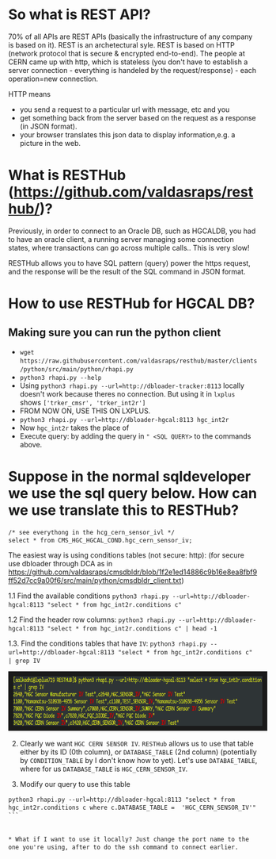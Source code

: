 # So what is REST API?
70% of all APIs are REST APIs (basically the infrastructure of any company is based on it). REST is an archetectural syle. REST is based on HTTP (network protocol that is secure & encrypted end-to-end). The people at CERN came up with http, which is stateless (you don't have to establish a server connection - everything is handeled by the request/response) - each operation=new connection. 

HTTP means 
* you send a request to a particular url with message, etc and you 
* get something back from the server based on the request as a response (in JSON format). 
* your browser translates this json data to display information,e.g. a picture in the web.

# What is RESTHub (https://github.com/valdasraps/resthub/)?
Previously, in order to connect to an Oracle DB, such as HGCALDB, you had to have an oracle client, a running server managing some connection states, where transactions can go across multiple calls.. This is very slow!

RESTHub allows you to have SQL pattern (query) power the https request, and the response will be the result of the SQL command in JSON format.

# How to use RESTHub for HGCAL DB?
## Making sure you can run the python client
* `wget https://raw.githubusercontent.com/valdasraps/resthub/master/clients/python/src/main/python/rhapi.py`
* `python3 rhapi.py --help`
* Using `python3 rhapi.py --url=http://dbloader-tracker:8113` locally doesn't work because theres no connection. But using it in `lxplus` shows `['trker_cmsr', 'trker_int2r']`
* FROM NOW ON, USE THIS ON LXPLUS.
* `python3 rhapi.py --url=http://dbloader-hgcal:8113 hgc_int2r`
* Now `hgc_int2r` takes the place of 
* Execute query: by adding the query in `" <SQL QUERY>` to the commands above.

# Suppose in the normal sqldeveloper we use the sql query below. How can we use translate this to RESTHub? 
```
/* see everythong in the hcg_cern_sensor_ivl */
select * from CMS_HGC_HGCAL_COND.hgc_cern_sensor_iv;
```
The easiest way is using conditions tables (not secure: http):
(for secure use dbloader through DCA as in https://github.com/valdasraps/cmsdbldr/blob/1f2e1ed14886c9b16e8ea8fbf9ff52d7cc9a00f6/src/main/python/cmsdbldr_client.txt)


1.1 Find the available conditions
`python3 rhapi.py --url=http://dbloader-hgcal:8113 "select * from hgc_int2r.conditions c"`

1.2 Find the header row columns: `python3 rhapi.py --url=http://dbloader-hgcal:8113 "select * from hgc_int2r.conditions c" | head -1`

1.3. Find the conditions tables that have `IV`: `python3 rhapi.py --url=http://dbloader-hgcal:8113 "select * from hgc_int2r.conditions c" | grep IV`

<p align="center">
<img src="RESTHUB_conditions_IV.png" width="1000" height="100" border="10"/>
</p>

2. Clearly we want `HGC CERN SENSOR IV`. `RESTHub` allows us to use that table either by its ID (0th column), or `DATABASE_TABLE` (2nd column) (potentially by `CONDITION_TABLE` by I don't know how to yet). Let's use `DATABAE_TABLE`, where for us `DATABASE_TABLE` is `HGC_CERN_SENSOR_IV`.

3. Modify our query to use this table
````
python3 rhapi.py --url=http://dbloader-hgcal:8113 "select * from hgc_int2r.conditions c where c.DATABASE_TABLE =  'HGC_CERN_SENSOR_IV'" 
```


* What if I want to use it locally? Just change the port name to the one you're using, after to do the ssh command to connect earlier.  
